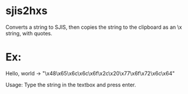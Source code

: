 sjis2hxs
========

Converts a string to SJIS, then copies the string to the clipboard as an \x string, with quotes.

# Ex:
  Hello, world -> "\x48\x65\x6c\x6c\x6f\x2c\x20\x77\x6f\x72\x6c\x64"
  
Usage:
  Type the string in the textbox and press enter.
  

